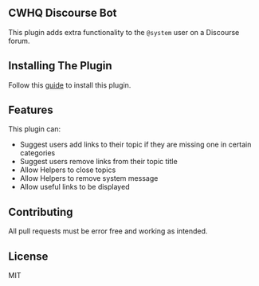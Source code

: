 ## CWHQ Discourse Bot
This plugin adds extra functionality to the `@system` user on a Discourse forum.

## Installing The Plugin
Follow this [guide](https://meta.discourse.org/t/install-plugins-in-discourse/19157) to install this plugin.

## Features
This plugin can:
  - Suggest users add links to their topic if they are missing one in certain categories
  - Suggest users remove links from their topic title
  - Allow Helpers to close topics
  - Allow Helpers to remove system message
  - Allow useful links to be displayed

## Contributing
All pull requests must be error free and working as intended.
  
## License
MIT
